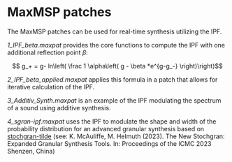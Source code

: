 # MaxMSP patches

The MaxMSP patches can be used for real-time synthesis utilizing the IPF.

*1_IPF_beta.maxpat* provides the core functions to compute the IPF with one additional reflection point $\beta$:

$$ g_+ = g- ln\left( \frac 1 \alpha\left( g - \beta *e^{g-g_-} \right)\right)$$

*2_IPF_beta_applied.maxpat* applies this formula in a patch that allows for iterative calculation of the IPF. 

*3_Additiv_Synth.maxpat*  is an example of the IPF modulating the spectrum of a sound using additive synthesis.

*4_sgran-ipf.maxpat* uses the IPF to modulate the shape and width of the probability distribution for an advanced granular synthesis based on [stochgran-tilde](https://github.com/trian-gles/stochgran-tilde) (see: K. McAuliffe, M. Helmuth (2023). The New Stochgran: Expanded Granular Synthesis Tools. In: Proceedings of the ICMC 2023
Shenzen, China)

